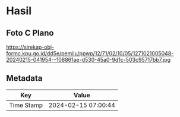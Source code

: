 # Hasil

## Foto C Plano

https://sirekap-obj-formc.kpu.go.id/dd5e/pemilu/ppwp/12/71/02/10/05/1271021005048-20240215-041954--108861ae-d530-45a0-9d1c-503c95717bb7.jpg


## Metadata

| Key        | Value               |
| ---------- | ------------------- |
| Time Stamp | 2024-02-15 07:00:44 |




